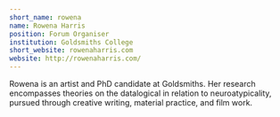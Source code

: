 ```yaml
---
short_name: rowena
name: Rowena Harris
position: Forum Organiser
institution: Goldsmiths College
short_website: rowenaharris.com
website: http://rowenaharris.com/
---
```

Rowena is an artist and PhD candidate at Goldsmiths. Her research encompasses theories on the datalogical in relation to neuroatypicality, pursued through creative writing, material practice, and film work.